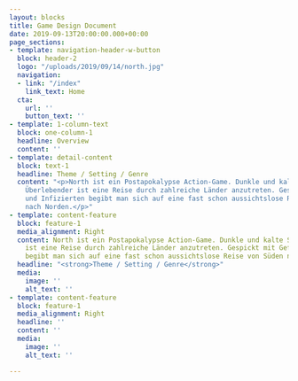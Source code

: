 ```yaml
---
layout: blocks
title: Game Design Document
date: 2019-09-13T20:00:00.000+00:00
page_sections:
- template: navigation-header-w-button
  block: header-2
  logo: "/uploads/2019/09/14/north.jpg"
  navigation:
  - link: "/index"
    link_text: Home
  cta:
    url: ''
    button_text: ''
- template: 1-column-text
  block: one-column-1
  headline: Overview
  content: ''
- template: detail-content
  block: text-1
  headline: Theme / Setting / Genre
  content: "<p>North ist ein Postapokalypse Action-Game. Dunkle und kalte Szenen Als
    Überlebender ist eine Reise durch zahlreiche Länder anzutreten. Gespickt mit Gefahren
    und Infizierten begibt man sich auf eine fast schon aussichtslose Reise von Süden
    nach Norden.</p>"
- template: content-feature
  block: feature-1
  media_alignment: Right
  content: North ist ein Postapokalypse Action-Game. Dunkle und kalte Szenen Als Überlebender
    ist eine Reise durch zahlreiche Länder anzutreten. Gespickt mit Gefahren und Infizierten
    begibt man sich auf eine fast schon aussichtslose Reise von Süden nach Norden.
  headline: "<strong>Theme / Setting / Genre</strong>"
  media:
    image: ''
    alt_text: ''
- template: content-feature
  block: feature-1
  media_alignment: Right
  headline: ''
  content: ''
  media:
    image: ''
    alt_text: ''

---
```

